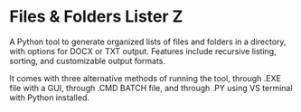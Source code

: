 # Files & Folders Lister Z
A Python tool to generate organized lists of files and folders in a directory, with options for DOCX or TXT output. Features include recursive listing, sorting, and customizable output formats.

It comes with three alternative methods of running the tool, through .EXE file with a GUI, through .CMD BATCH file, and through .PY using VS terminal with Python installed.
